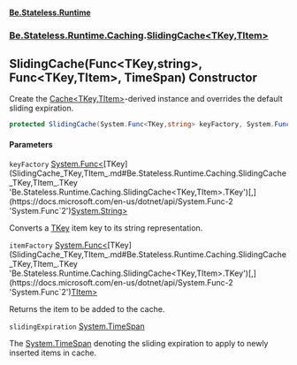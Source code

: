 #### [Be.Stateless.Runtime](README.md 'README')
### [Be.Stateless.Runtime.Caching](Be.Stateless.Runtime.Caching.md 'Be.Stateless.Runtime.Caching').[SlidingCache&lt;TKey,TItem&gt;](SlidingCache_TKey,TItem_.md 'Be.Stateless.Runtime.Caching.SlidingCache<TKey,TItem>')

## SlidingCache(Func<TKey,string>, Func<TKey,TItem>, TimeSpan) Constructor

Create the [Cache&lt;TKey,TItem&gt;](Cache_TKey,TItem_.md 'Be.Stateless.Runtime.Caching.Cache<TKey,TItem>')-derived instance and overrides the default sliding expiration.

```csharp
protected SlidingCache(System.Func<TKey,string> keyFactory, System.Func<TKey,TItem> itemFactory, System.TimeSpan slidingExpiration);
```
#### Parameters

<a name='Be.Stateless.Runtime.Caching.SlidingCache_TKey,TItem_.SlidingCache(System.Func_TKey,string_,System.Func_TKey,TItem_,System.TimeSpan).keyFactory'></a>

`keyFactory` [System.Func&lt;](https://docs.microsoft.com/en-us/dotnet/api/System.Func-2 'System.Func`2')[TKey](SlidingCache_TKey,TItem_.md#Be.Stateless.Runtime.Caching.SlidingCache_TKey,TItem_.TKey 'Be.Stateless.Runtime.Caching.SlidingCache<TKey,TItem>.TKey')[,](https://docs.microsoft.com/en-us/dotnet/api/System.Func-2 'System.Func`2')[System.String](https://docs.microsoft.com/en-us/dotnet/api/System.String 'System.String')[&gt;](https://docs.microsoft.com/en-us/dotnet/api/System.Func-2 'System.Func`2')

Converts a [TKey](SlidingCache_TKey,TItem_.md#Be.Stateless.Runtime.Caching.SlidingCache_TKey,TItem_.TKey 'Be.Stateless.Runtime.Caching.SlidingCache<TKey,TItem>.TKey') item key to its string representation.

<a name='Be.Stateless.Runtime.Caching.SlidingCache_TKey,TItem_.SlidingCache(System.Func_TKey,string_,System.Func_TKey,TItem_,System.TimeSpan).itemFactory'></a>

`itemFactory` [System.Func&lt;](https://docs.microsoft.com/en-us/dotnet/api/System.Func-2 'System.Func`2')[TKey](SlidingCache_TKey,TItem_.md#Be.Stateless.Runtime.Caching.SlidingCache_TKey,TItem_.TKey 'Be.Stateless.Runtime.Caching.SlidingCache<TKey,TItem>.TKey')[,](https://docs.microsoft.com/en-us/dotnet/api/System.Func-2 'System.Func`2')[TItem](SlidingCache_TKey,TItem_.md#Be.Stateless.Runtime.Caching.SlidingCache_TKey,TItem_.TItem 'Be.Stateless.Runtime.Caching.SlidingCache<TKey,TItem>.TItem')[&gt;](https://docs.microsoft.com/en-us/dotnet/api/System.Func-2 'System.Func`2')

Returns the item to be added to the cache.

<a name='Be.Stateless.Runtime.Caching.SlidingCache_TKey,TItem_.SlidingCache(System.Func_TKey,string_,System.Func_TKey,TItem_,System.TimeSpan).slidingExpiration'></a>

`slidingExpiration` [System.TimeSpan](https://docs.microsoft.com/en-us/dotnet/api/System.TimeSpan 'System.TimeSpan')

The [System.TimeSpan](https://docs.microsoft.com/en-us/dotnet/api/System.TimeSpan 'System.TimeSpan') denoting the sliding expiration to apply to newly inserted items in cache.
